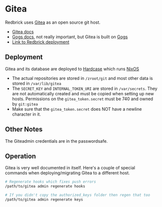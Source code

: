 # Gitea

Redbrick uses [Gitea](https://gitea.io/en-US/) as an open source git host.

- [Gitea docs](https://docs.gitea.io/en-us/)
- [Gogs docs](https://gogs.io/docs), not really important, but Gitea is built on [Gogs](https://gogs.io/)
- [Link to Redbrick deployment](https://git.redbrick.dcu.ie/)

## Deployment

Gitea and its database are deployed to [Hardcase](../hardware/nix/hardcase.md) which runs [NixOS](../procedures/nixos.md)

- The actual repositories are stored in `/zroot/git` and most other data is stored in `/var/lib/gitea`
- The `SECRET_KEY` and `INTERNAL_TOKEN_URI` are stored in `/var/secrets`. They are not automatically created and must be copied when setting up new hosts. Permissions on the `gitea_token.secret` must be 740 and owned by `git:gitea`
- Make sure that the `gitea_token.secret` does NOT have a newline character in it.

## Other Notes

The Giteadmin credentials are in the passwordsafe.

## Operation

Gitea is very well documented in itself. Here's a couple of special commands when deploying/migrating Gitea to a different host.

```bash
# Regenerate hooks which fixes push errors
/path/to/gitea admin regenerate hooks

# If you didn't copy the authorized_keys folder then regen that too
/path/to/gitea admin regenerate keys
```
